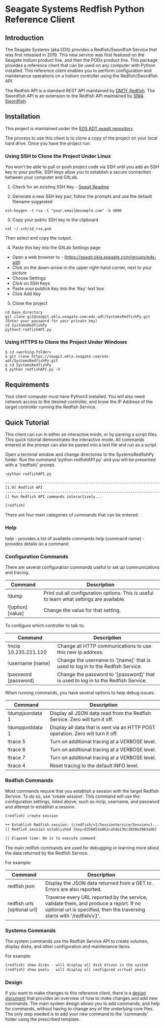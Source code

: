
# Seagate Systems Redfish Python Reference Client


## Introduction

The Seagate Systems (aka EDS) provides a Redfish/Swordfish Service that was first released in 2019. This new service was first
featured on the Seagate Indium product line, and then the PODs product line. This package provides a reference client that can
be used on any computer with Python installed. This reference client enables you to perform configuration and maintenance
operations on a Indium controller using the Redfish/Swordfish API.

The Redfish API is a standard REST API maintained by [DMTF Redfish](https://www.dmtf.org/standards/redfish). The Swordfish API
is an extension to the Redfish API maintained by [SNIA Swordfish](https://www.snia.org/forums/smi/swordfish).


## Installation

This project is maintained under the [EDS ADT seagit repository](https://seagit.okla.seagate.com/eds-adt/SystemsRedfishPy).

The process to use this client is to clone a copy of the project on your local hard drive. Once you have the project run:

### Using SSH to Clone the Project Under Linux

You won't be able to pull or push project code via SSH until you add an SSH key to your profile. SSH keys allow you to establish a secure connection between your computer and GitLab.

1. Check for an existing SSH Key - [Seagit Readme](https://seagit.okla.seagate.com/help/ssh/README)

2) Generate a new SSH key pair, follow the prompts and use the default filename suggested
```
ssh-keygen -t rsa -C "your.email@example.com" -b 4096
```

3) Copy your public SSH key to the clipboard
```
cat ~/.ssh/id_rsa.pub
```
Then select and copy the output.

4) Paste this key into the GitLab Settings page

* Open a web browser to - (https://seagit.okla.seagate.com/groups/eds-adt)
* Click on the down-arrow in the upper right-hand corner, next to your picture
* Choose Settings
* Click on SSH Keys
* Paste your publick Key into the 'Key' text box
* Click Add Key

5) Clone the project
```
cd base_directory
git clone git@seagit.okla.seagate.com:eds-adt/SystemsRedfishPy.git (Enter your password for your private key)
cd SystemsRedfishPy
python3 redfishAPI.py
```

### Using HTTPS to Clone the Project Under Windows

```
$ cd <working-folder>
$ git clone https://seagit.okla.seagate.com/eds-adt/SystemsRedfishPy.git
$ cd SystemsRedfishPy
$ python redfishAPI.py -h
```


## Requirements

Your client computer must have Python3 installed. You will also need network access to the desired controller, and know the 
IP Address of the target controller running the Redfish Service.


## Quick Tutorial

This client can run in either an interactive mode, or by parsing a script files. This quick tutorial demonstrates the
interactive mode. All commands entered at the prompt can also be pasted into a text file and run as a script.

Open a terminal window and change directories to the SystemsRedfishPy folder. Run the command 'python redfishAPI.py'
and you will be presented with a '(redfish)' prompt. 

```bash
>python redfishAPI.py

--------------------------------------------------------------------------------
[1.0] Redfish API
--------------------------------------------------------------------------------
[] Run Redfish API commands interactively...

(redfish)
```

There are four main categories of commands that can be entered.
 
### Help

help - provides a list of available commands
help [command name] - provides details on a command

### Configuration Commands

There are several configuration commands useful to set up communications and tracing.

| Command           | Description |
| ----------------- | ----------- |
| !dump             | Print out all configuration options. This is useful to learn what settings are available. |
| ![option] [value] | Change the value for that setting. |

To configure which controller to talk to:

| Command              | Description |
| -------------------- | ----------- |
| !mcip 10.235.221.120 | Change all HTTP communications to use this new ip address. |
| !username [name]     | Change the username to '[name]' that is used to log in to the Redfish Service. |
| !password [password] | Change the password to '[password]' that is used to log in to the Redfish Service. |

When running commands, you have several options to help debug issues:

| Command              | Description |
| -------------------- | ----------- |
| !dumpjsondata 1      | Display all JSON data read from the Redfish Service. Zero will turn it off. |
| !dumppostdata 1      | Display all data that is sent via an HTTP POST operation. Zero will turn it off. |
| !trace 5             | Turn on additional tracing at a VERBOSE level. |
| !trace 6             | Turn on additional tracing at a VERBOSE level. |
| !trace 7             | Turn on additional tracing at a VERBOSE level. |
| !trace 4             | Reset tracing to the default INFO level. |

### Redfish Commands

Most commands require that you establish a session with the target Redfish Service. To do so, use 'create session'.
This command will use the configuration settings, listed above, such as mcip, username, and password and attempt to
establish a session.

```bash
(redfish) create session

++ Establish Redfish session: (/redfish/v1/SessionService/Sessions)...
[] Redfish session established (key=8356051e862ca5de23bc2850a3903ad6)

[] Elapsed time: 0m 1s to execute command
```

The main redfish commands are used for debugging or learning more about the data returned by the Redfish Service.

For example:


| Command                     | Description |
| --------------------------- | ----------- |
| redfish json <url>          | Display the JSON data returned from a GET to <url>. Errors are also reported. |
| redfish urls [optional url] | Traverse every URL reported by the service, validate them, and produce a report. If no optional url is specified, then the traversing starts with '/redfish/v1'. |


### Systems Commands

The system commands use the Redfish Service API to create volumes, display disks, and other configuration and
maintenance items.

For example:

```bash
(redfish) show disks - will display all disk drives in the system
(redfish) show pools - will display all configured virtual pools
```

### Design

If you want to make changes to this reference client, there is a [design document](design.md) that provides an overview
of how to make changes and add new commands. The main system design allows you to add commands, and help for
commands, without having to change any of the underlying core files. The only step needed is to add your new
command to the 'commands' folder using the prescribed template.

 